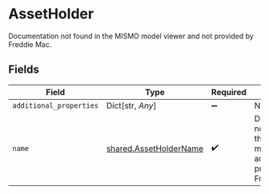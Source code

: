 # AssetHolder

Documentation not found in the MISMO model viewer and not provided by Freddie Mac.


## Fields

| Field                                                                              | Type                                                                               | Required                                                                           | Description                                                                        |
| ---------------------------------------------------------------------------------- | ---------------------------------------------------------------------------------- | ---------------------------------------------------------------------------------- | ---------------------------------------------------------------------------------- |
| `additional_properties`                                                            | Dict[str, *Any*]                                                                   | :heavy_minus_sign:                                                                 | N/A                                                                                |
| `name`                                                                             | [shared.AssetHolderName](../../models/shared/assetholdername.md)                   | :heavy_check_mark:                                                                 | Documentation not found in the MISMO model viewer and not provided by Freddie Mac. |